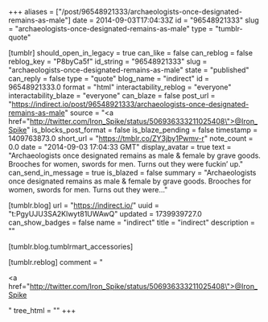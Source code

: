 +++
aliases = ["/post/96548921333/archaeologists-once-designated-remains-as-male"]
date = 2014-09-03T17:04:33Z
id = "96548921333"
slug = "archaeologists-once-designated-remains-as-male"
type = "tumblr-quote"

[tumblr]
should_open_in_legacy = true
can_like = false
can_reblog = false
reblog_key = "P8byCa5f"
id_string = "96548921333"
slug = "archaeologists-once-designated-remains-as-male"
state = "published"
can_reply = false
type = "quote"
blog_name = "indirect"
id = 96548921333.0
format = "html"
interactability_reblog = "everyone"
interactability_blaze = "everyone"
can_blaze = false
post_url = "https://indirect.io/post/96548921333/archaeologists-once-designated-remains-as-male"
source = "<a href=\"http://twitter.com/Iron_Spike/status/506936333211025408\">@Iron_Spike</a>"
is_blocks_post_format = false
is_blaze_pending = false
timestamp = 1409763873.0
short_url = "https://tmblr.co/ZY3jby1Pwmv-r"
note_count = 0.0
date = "2014-09-03 17:04:33 GMT"
display_avatar = true
text = "Archaeologists once designated remains as male &amp; female by grave goods. Brooches for women, swords for men. Turns out they were fuckin&rsquo; up."
can_send_in_message = true
is_blazed = false
summary = "Archaeologists once designated remains as male & female by grave goods. Brooches for women, swords for men. Turns out they were..."

[tumblr.blog]
url = "https://indirect.io/"
uuid = "t:PgyUJU3SA2Klwyt81UWAwQ"
updated = 1739939727.0
can_show_badges = false
name = "indirect"
title = "indirect"
description = ""

[tumblr.blog.tumblrmart_accessories]

[tumblr.reblog]
comment = "<p><a href=\"http://twitter.com/Iron_Spike/status/506936333211025408\">@Iron_Spike</a></p>"
tree_html = ""
+++
